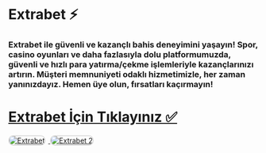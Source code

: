 # Extrabet ⚡️
### Extrabet ile güvenli ve kazançlı bahis deneyimini yaşayın! Spor, casino oyunları ve daha fazlasıyla dolu platformumuzda, güvenli ve hızlı para yatırma/çekme işlemleriyle kazançlarınızı artırın. Müşteri memnuniyeti odaklı hizmetimizle, her zaman yanınızdayız. Hemen üye olun, fırsatları kaçırmayın!

# <a href="https://heylink.me/denemebonusu2025/">Extrabet İçin Tıklayınız ✅</a>

<a href="https://heylink.me/denemebonusu2025/" title="Extrabet">
    <img src="https://i.ibb.co/YjtLwQ8/cats.jpg" alt="Extrabet" style="max-width: 48%; border: 2px solid #ddd; border-radius: 10px; margin-right: 1%;">
</a>
<a href="https://heylink.me/denemebonusu2025/" title="Extrabet">
    <img src="https://i.ibb.co/VHdrjnQ/df.jpg" alt="Extrabet 2" style="max-width: 48%; border: 2px solid #ddd; border-radius: 10px;">
</a>
